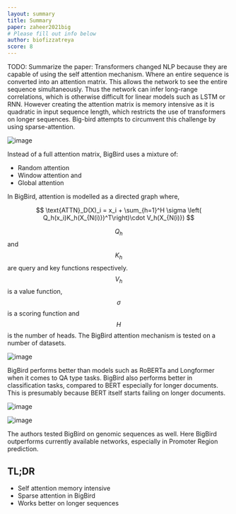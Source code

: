 ```yaml
---
layout: summary
title: Summary
paper: zaheer2021big
# Please fill out info below
author: biofizzatreya
score: 8
---
```


TODO: Summarize the paper:
Transformers changed NLP because they are capable of using the self attention mechanism. Where an entire sequence is converted into an attention matrix. This allows the network to see the entire sequence simultaneously. Thus the network can infer long-range correlations, which is otherwise difficult for linear models such as LSTM or RNN.  However creating the attention matrix is memory intensive as it is quadratic in input sequence length, which restricts the use of transformers on longer sequences. Big-bird attempts to circumvent this challenge by using sparse-attention.

![image](https://user-images.githubusercontent.com/13065170/135767499-1f21fc47-ba6c-402f-bf1e-a1fe6730466b.png)

Instead of a full attention matrix, BigBird uses a mixture of:
* Random attention
* Window attention and
* Global attention

 In BigBird, attention is modelled as a directed graph where,

 $$ \text{ATTN}_D(X)_i = x_i + \sum_{h=1}^H \sigma \left( Q_h(x_i)K_h(X_{N(i)})^T\right)\cdot V_h(X_{N(i)}) $$

$$ Q_h $$ and $$ K_h $$ are query and key functions respectively. $$ V_h $$ is a value function, $$ \sigma $$ is a scoring function and $$ H $$ is the number of heads. The BigBird attention mechanism is tested on a number of datasets.

![image](https://user-images.githubusercontent.com/13065170/135767478-0afa6662-63f2-4352-8253-cb33da39728a.png)


BigBird performs better than models such as RoBERTa and Longformer when it comes to QA type tasks. BigBird also performs better in classification tasks, compared to BERT especially for longer documents. This is presumably because BERT itself starts failing on longer documents.

![image](https://user-images.githubusercontent.com/13065170/136301260-e56dbc23-5382-488d-a52c-8e9cdffc4427.png)

![image](https://user-images.githubusercontent.com/13065170/135767425-ca4965ae-382d-4177-8004-29e96666e729.png)

The authors tested BigBird on genomic sequences as well. Here BigBird outperforms currently available networks, especially in Promoter Region prediction.




## TL;DR
* Self attention memory intensive
* Sparse attention in BigBird
* Works better on longer sequences
